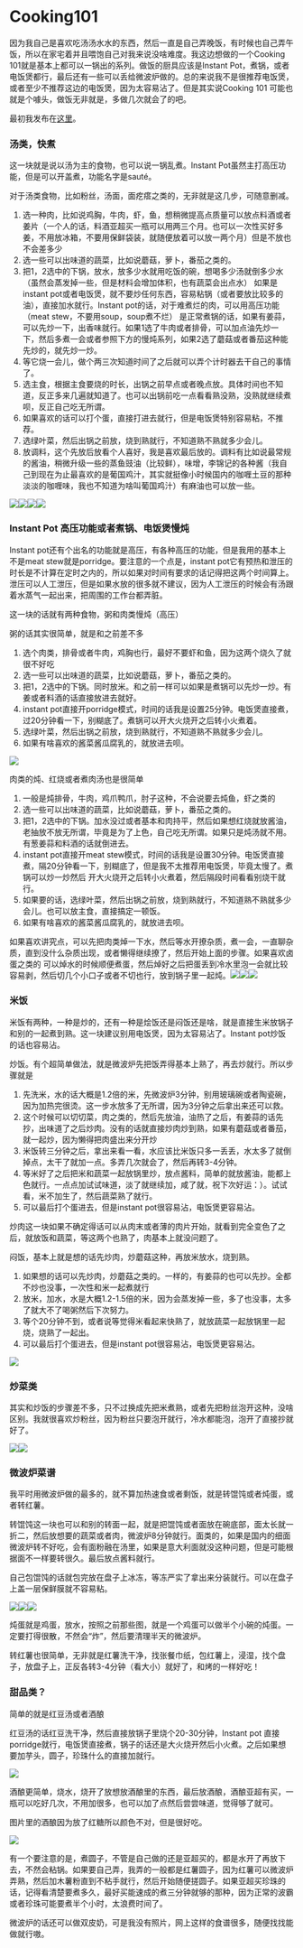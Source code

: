 # Cooking101

因为我自己是喜欢吃汤汤水水的东西，然后一直是自己弄晚饭，有时候也自己弄午饭，所以在家宅着并且喂饱自己对我来说没啥难度。我这边想做的一个Cooking 101就是基本上都可以一锅出的系列。做饭的厨具应该是Instant Pot，煮锅，或者电饭煲都行，最后还有一些可以丢给微波炉做的。总的来说我不是很推荐电饭煲，或者至少不推荐这边的电饭煲，因为太容易沾了。但是其实说Cooking 101 可能也就是个噱头，做饭无非就是，多做几次就会了的吧。

最初我发布在[这里](https://zhuanlan.zhihu.com/p/115135545)。

### 汤类，快煮

这一块就是说以汤为主的食物，也可以说一锅乱煮。Instant Pot虽然主打高压功能，但是可以开盖煮，功能名字是sauté。

对于汤类食物，比如粉丝，汤面，面疙瘩之类的，无非就是这几步，可随意删减。

1. 选一种肉，比如说鸡胸，牛肉，虾，鱼，想稍微提高点质量可以放点料酒或者姜片（一个人的话，料酒亚超买一瓶可以用两三个月。也可以一次性买好多姜，不用放冰箱，不要用保鲜袋装，就随便放着可以放一两个月）但是不放也不会差多少
2. 选一些可以出味道的蔬菜，比如说蘑菇，萝卜，番茄之类的。
3. 把1，2选中的下锅，放水，放多少水就用吃饭的碗，想喝多少汤就倒多少水（虽然会蒸发掉一些，但是材料会增加体积，也有蔬菜会出点水） 如果是instant pot或者电饭煲，就不要炒任何东西，容易粘锅（或者要放比较多的油），直接加水就行。Instant pot的话，对于难煮烂的肉，可以用高压功能（meat stew，不要用soup，soup煮不烂） 是正常煮锅的话，如果有姜蒜，可以先炒一下，出香味就行。如果1选了牛肉或者排骨，可以加点油先炒一下，然后多煮一会或者参照下方的慢炖系列，如果2选了蘑菇或者番茄这种能先炒的，就先炒一炒。
4. 等它烧一会儿，做个两三次知道时间了之后就可以弄个计时器去干自己的事情了。
5. 选主食，根据主食要烧的时长，出锅之前早点或者晚点放。具体时间也不知道，反正多来几遍就知道了。也可以出锅前吃一点看看熟没熟，没熟就继续煮呗，反正自己吃无所谓。
6. 如果喜欢的话可以打个蛋，直接打进去就行，但是电饭煲特别容易粘，不推荐。
7. 选绿叶菜，然后出锅之前放，烧到熟就行，不知道熟不熟就多少会儿。
8. 放调料，这个先放后放看个人喜好，我是喜欢最后放的。调料有比如说最常规的酱油，稍微升级一些的蒸鱼豉油（比较鲜），味增，李锦记的各种酱（我自己到现在为止最喜欢的是葡国鸡汁，其实就挺像小时候国内的咖喱土豆的那种淡淡的咖喱味，我也不知道为啥叫葡国鸡汁）有麻油也可以放一些。

![](https://pic1.zhimg.com/80/v2-5fbfe84900a53808d06cc536cf030e88_1440w.jpg)![](https://pic3.zhimg.com/80/v2-ba91e6739502a7a485ab067d2636dcaa_1440w.jpg)![](https://pic3.zhimg.com/80/v2-6577fff439905cdd19de0cdea2a91a52_1440w.jpg)![](https://pic3.zhimg.com/80/v2-f235a2b3d7662afac78ce52d7e206c02_1440w.jpg)

### Instant Pot 高压功能或者煮锅、电饭煲慢炖

Instant pot还有个出名的功能就是高压，有各种高压的功能，但是我用的基本上不是meat stew就是porridge。要注意的一个点是，instant pot它有预热和泄压的时长是不计算在定时之内的，所以如果对时间有要求的话记得把这两个时间算上。泄压可以人工泄压，但是如果水放的很多就不建议，因为人工泄压的时候会有汤跟着水蒸气一起出来，把周围的工作台都弄脏。

这一块的话就有两种食物，粥和肉类慢炖（高压）

粥的话其实很简单，就是和之前差不多

1. 选个肉类，排骨或者牛肉，鸡胸也行，最好不要虾和鱼，因为这两个烧久了就很不好吃
2. 选一些可以出味道的蔬菜，比如说蘑菇，萝卜，番茄之类的。
3. 把1，2选中的下锅。同时放米。和之前一样可以如果是煮锅可以先炒一炒。有姜或者料酒的话直接放进去就好。
4. instant pot直接开porridge模式，时间的话我是设置25分钟。电饭煲直接煮，过20分钟看一下，别糊底了。煮锅可以开大火烧开之后转小火煮着。
5. 选绿叶菜，然后出锅之前放，烧到熟就行，不知道熟不熟就多少会儿。
6. 如果有啥喜欢的酱菜酱瓜腐乳的，就放进去呗。

![](https://pic3.zhimg.com/80/v2-28cd4729c103ae090e1b7cdcbf6945fa_1440w.jpg)

肉类的炖、红烧或者煮肉汤也是很简单

1. 一般是炖排骨，牛肉，鸡爪鸭爪，肘子这种，不会说要去炖鱼，虾之类的
2. 选一些可以出味道的蔬菜，比如说蘑菇，萝卜，番茄之类的。
3. 把1，2选中的下锅。加水没过或者基本和肉持平，然后如果想红烧就放酱油，老抽放不放无所谓，毕竟是为了上色，自己吃无所谓。如果只是炖汤就不用。有葱姜蒜和料酒的话就倒进去。
4. instant pot直接开meat stew模式，时间的话我是设置30分钟。电饭煲直接煮，隔20分钟看一下，别糊底了，但是我不太推荐用电饭煲，毕竟太慢了。煮锅可以炒一炒然后 开大火烧开之后转小火煮着，然后隔段时间看看别烧干就行。
5. 如果要的话，选绿叶菜，然后出锅之前放，烧到熟就行，不知道熟不熟就多少会儿。也可以放主食，直接搞定一顿饭。
6. 如果有啥喜欢的酱菜酱瓜腐乳的，就放进去呗。

如果喜欢讲究点，可以先把肉类焯一下水，然后等水开撩杂质，煮一会，一直聊杂质，直到没什么杂质出现，或者懒得继续撩了，然后开始上面的步骤。如果喜欢卤蛋之类的 可以焯水的时候顺便煮蛋，然后焯好之后把蛋丢到冷水里泡一会就比较容易剥，然后切几个小口子或者不切也行，放到锅子里一起炖。![](https://pic4.zhimg.com/80/v2-6bf070dd4cf3da282374085ccd8f659f_1440w.jpg)![](https://pic2.zhimg.com/80/v2-feb292ab3dbccff9f984acf4d466c6ed_1440w.jpg)![](https://pic1.zhimg.com/80/v2-1b43d98068fd03e2bcb6202c60537bc4_1440w.jpg)

### 米饭

米饭有两种，一种是炒的，还有一种是烩饭还是闷饭还是啥，就是直接生米放锅子和别的一起煮到熟。这一块建议别用电饭煲，因为太容易沾了。Instant pot炒饭的话也容易沾。

炒饭。有个超简单做法，就是微波炉先把饭弄得基本上熟了，再去炒就行。所以步骤就是

1. 先洗米，水的话大概是1.2倍的米，先微波炉3分钟，别用玻璃碗或者陶瓷碗，因为加热完很烫。这一步水放多了无所谓，因为3分钟之后拿出来还可以救。
2. 这个时候可以切切菜，肉之类的，然后先放油，油热了之后，有姜蒜的话先抄，出味道了之后炒肉。没有的话就直接炒肉炒到熟，如果有蘑菇或者番茄，就一起炒，因为懒得把肉盛出来分开炒
3. 米饭转三分钟之后，拿出来看一看，水应该比米饭只多一丢丢，水太多了就倒掉点，太干了就加一点。多弄几次就会了，然后再转3-4分钟。
4. 等米好了之后把米和蔬菜一起放锅里炒，放点酱料，简单的就放酱油，能都上色就行。一点点加试试味道，淡了就继续加，咸了就，祝下次好运：）。试试看，米不加生了，然后蔬菜熟了就行。
5. 可以最后打个蛋进去，但是instant pot很容易沾，电饭煲更容易沾。

炒肉这一块如果不确定得话可以从肉末或者薄的肉片开始，就看到完全变色了之后，就放饭和蔬菜，等这两个也熟了，肉基本上就没问题了。

闷饭，基本上就是想的话先炒肉，炒蘑菇这种，再放米放水，烧到熟。

1. 如果想的话可以先炒肉，炒蘑菇之类的。一样的，有姜蒜的也可以先抄。全都不炒也没事，一次性和米一起煮就行
2. 放米，加水，水是大概1.2-1.5倍的米，因为会蒸发掉一些，多了也没事，太多了就大不了喝粥然后下次努力。
3. 等个20分钟不到，或者说等觉得米看起来快熟了，就放蔬菜一起放锅里一起烧，烧熟了一起出。
4. 可以最后打个蛋进去，但是instant pot很容易沾，电饭煲更容易沾。

![](https://pic1.zhimg.com/80/v2-30967e6b4a5757e3538c82d14430cbc8_1440w.jpg)

### 炒菜类

其实和炒饭的步骤差不多，只不过换成先把米煮熟，或者先把粉丝泡开这种，没啥区别。我就很喜欢炒粉丝，因为粉丝只要泡开就行，冷水都能泡，泡开了直接抄就好了。

![](https://pic4.zhimg.com/80/v2-aead3be147e950af9aed04c088294deb_1440w.jpg)![](https://pic4.zhimg.com/80/v2-d4db95106b2ff3f5dce463c7b2c68d03_1440w.jpg)

### 微波炉菜谱

我平时用微波炉做的最多的，就不算加热速食或者剩饭，就是转馄饨或者炖蛋，或者转红薯。

转馄饨这一块也可以和别的转面一起，就是把馄饨或者面放在碗底部，面太长就一折二，然后放想要的蔬菜或者肉，微波炉8分钟就行。面类的，如果是国内的细面微波炉转不好吃，会有面粉融在汤里，如果是意大利面就没这种问题，但是可能根据面不一样要转很久。最后放点酱料就行。

自己包馄饨的话就包完放在盘子上冰冻，等冻严实了拿出来分装就行。可以在盘子上盖一层保鲜膜就不容易粘。

![](https://pic3.zhimg.com/80/v2-aeba7232a0daf1fc18c109253fc18cc6_1440w.jpg)![](https://pic4.zhimg.com/80/v2-0c831cee12a9b229883226acf2c55033_1440w.jpg)![](https://pic3.zhimg.com/80/v2-19637348567f97487e8c3c9abf67232e_1440w.jpg)

炖蛋就是鸡蛋，放水，按照之前那些图，就是一个鸡蛋可以做半个小碗的炖蛋。一定要打得很散，不然会“炸”，然后要清理半天的微波炉。

转红薯也很简单，无非就是红薯洗干净，找张餐巾纸，包红薯上，浸湿，找个盘子，放盘子上，正反各转3-4分钟（看大小）就好了，和烤的一样好吃！

### 甜品类？

简单的就是红豆汤或者酒酿

红豆汤的话红豆洗干净，然后直接放锅子里烧个20-30分钟，Instant pot 直接porridge就行，电饭煲直接煮，锅子的话还是大火烧开然后小火煮。之后如果想要加芋头，圆子，珍珠什么的直接加就行。

![](https://pic2.zhimg.com/80/v2-9f358408a28782a6ab38c45cd67a8a3d_1440w.jpg)

酒酿更简单，烧水，烧开了放想放酒酿里的东西，最后放酒酿，酒酿亚超有买，一瓶可以吃好几次，不用加很多，也可以加了点然后尝尝味道，觉得够了就可。

图片里的酒酿因为放了红糖所以颜色不对，但是很好吃。

![](https://pic4.zhimg.com/80/v2-c7b17e93e2dce761474c81747745180b_1440w.jpg)

有一个要注意的是，煮圆子，不管是自己做的还是亚超买的，都是水开了再放下去，不然会粘锅。如果要自己弄，我弄的一般都是红薯圆子，因为红薯可以微波炉弄熟，然后加木薯粉直到不粘手就行，然后开始随便搓圆子。如果亚超买珍珠的话，记得看清楚要煮多久，最好买能速成的煮三分钟就够的那种，因为正常的波霸或者珍珠可能要煮半个小时，太浪费时间了。

微波炉的话还可以做双皮奶，可是我没有照片，网上这样的食谱很多，随便找找能做就行嗷。

